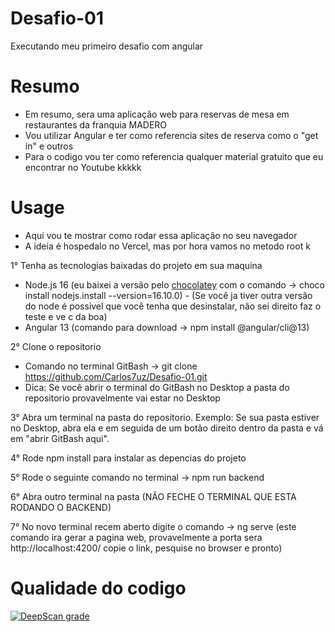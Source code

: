 # Desafio-01
Executando meu primeiro desafio com angular 

# Resumo 
- Em resumo, sera uma aplicação web para reservas de mesa em restaurantes da franquia MADERO 
- Vou utilizar Angular e ter como referencia sites de reserva como o "get in" e outros 
- Para o codigo vou ter como referencia qualquer material gratuito que eu encontrar no Youtube kkkkk

# Usage
- Aqui vou te mostrar como rodar essa aplicação no seu navegador 
- A ideia é hospedalo no Vercel, mas por hora vamos no metodo root k

1° Tenha as tecnologias baixadas do projeto em sua maquina 
- Node.js 16 (eu baixei a versão pelo [chocolatey](https://chocolatey.org/) com o comando -> choco install nodejs.install --version=16.10.0) - (Se você ja tiver outra versão do node é possivel que você tenha que desinstalar, não sei direito faz o teste e ve c da boa)
- Angular 13 (comando para download -> npm install @angular/cli@13)

2° Clone o repositorio 
- Comando no terminal GitBash -> git clone https://github.com/Carlos7uz/Desafio-01.git
- Dica: Se você abrir o terminal do GitBash no Desktop a pasta do repositorio provavelmente vai estar no Desktop

3° Abra um terminal na pasta do repositorio. Exemplo: Se sua pasta estiver no Desktop, abra ela e em seguida de um botão direito dentro da pasta e vá em "abrir GitBash aqui".

4° Rode npm install para instalar as depencias do projeto

5° Rode o seguinte comando no terminal -> npm run backend

6° Abra outro terminal na pasta (NÃO FECHE O TERMINAL QUE ESTA RODANDO O BACKEND)

7° No novo terminal recem aberto digite o comando -> ng serve (este comando ira gerar a pagina web, provavelmente a porta sera http://localhost:4200/ copie o link, pesquise no browser e pronto)


# Qualidade do codigo 
[![DeepScan grade](https://deepscan.io/api/teams/23012/projects/26488/branches/844097/badge/grade.svg)](https://deepscan.io/dashboard#view=project&tid=23012&pid=26488&bid=844097)



